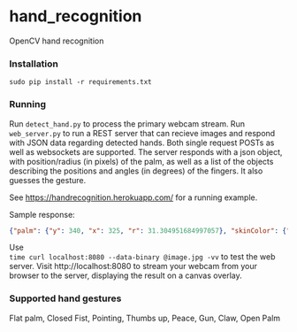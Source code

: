 # hand_recognition
OpenCV hand recognition  

### Installation

`sudo pip install -r requirements.txt`

### Running

Run `detect_hand.py` to process the primary webcam stream. Run `web_server.py` to run a REST server that can recieve images and respond with JSON data regarding detected hands. Both single request POSTs as well as websockets are supported. The server responds with a json object, with position/radius (in pixels) of the palm, as well as a list of the objects describing the positions and angles (in degrees) of the fingers. It also guesses the gesture.  

See https://handrecognition.herokuapp.com/ for a running example.  

Sample response:
```json
{"palm": {"y": 340, "x": 325, "r": 31.304951684997057}, "skinColor": {"r": 128.51116352201257, "b": 88.66261792452829, "g": 92.63246855345912}, "gesture": "Gun", "fingers": [{"distance_to_next_finger": 91.285267157411553, "web": {"y": 302, "x": 320}, "angle": 27.62266626608903, "tip": {"y": 260, "x": 328}, "d": 34.859375}, {"distance_to_next_finger": 71.421285342676384, "web": {"y": 319, "x": 288}, "angle": 64.65494617518769, "tip": {"y": 308, "x": 242}, "d": 25.1484375}]}
```

Use  
`time curl localhost:8080 --data-binary @image.jpg -vv` to test the web server. Visit http://localhost:8080 to stream your webcam from your browser to the server, displaying the result on a canvas overlay.  

### Supported hand gestures

Flat palm, Closed Fist, Pointing, Thumbs up, Peace, Gun, Claw, Open Palm  
